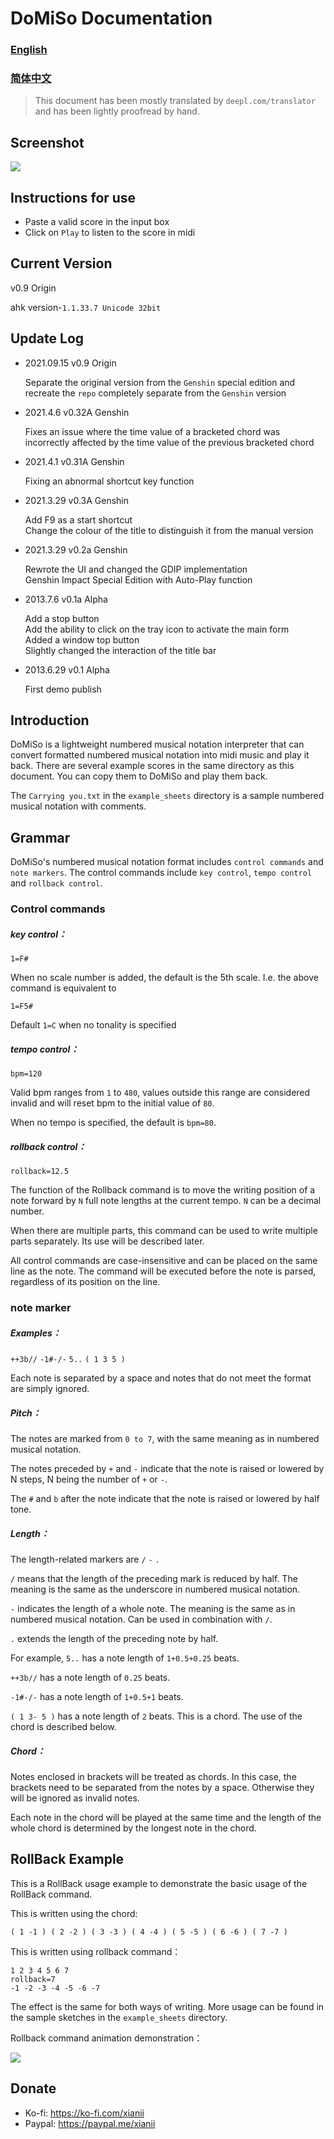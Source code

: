 DoMiSo Documentation
==================

### [English](README.md)
### [简体中文](README_zh.md)

> This document has been mostly translated by `deepl.com/translator` and has been lightly proofread by hand.

## Screenshot

![](assets/screenshot.png)

Instructions for use
------------------
- Paste a valid score in the input box
- Click on `Play` to listen to the score in midi


Current Version
------------------
v0.9 Origin

ahk version-`1.1.33.7 Unicode 32bit`

Update Log
------------------

- 2021.09.15 v0.9 Origin

  Separate the original version from the `Genshin` special edition and recreate the `repo` completely separate from the `Genshin` version

- 2021.4.6 v0.32A Genshin

  Fixes an issue where the time value of a bracketed chord was incorrectly affected by the time value of the previous bracketed chord

- 2021.4.1 v0.31A Genshin

  Fixing an abnormal shortcut key function

- 2021.3.29 v0.3A Genshin

  Add F9 as a start shortcut  
  Change the colour of the title to distinguish it from the manual version

- 2021.3.29 v0.2a Genshin

  Rewrote the UI and changed the GDIP implementation  
  Genshin Impact Special Edition with Auto-Play function

- 2013.7.6 v0.1a Alpha 

  Add a stop button  
  Add the ability to click on the tray icon to activate the main form  
  Added a window top button  
  Slightly changed the interaction of the title bar

- 2013.6.29 v0.1 Alpha

  First demo publish

Introduction
------------------
DoMiSo is a lightweight numbered musical notation interpreter that can convert formatted numbered musical notation into midi music and play it back.
There are several example scores in the same directory as this document. You can copy them to DoMiSo and play them back.



The `Carrying you.txt` in the `example_sheets` directory is a sample numbered musical notation with comments.

Grammar
------------------
DoMiSo's numbered musical notation format includes `control commands` and `note markers`.
The control commands include `key control`, `tempo control` and `rollback control`.

### Control commands ###

##### key control：

`1=F#`

When no scale number is added, the default is the 5th scale. I.e. the above command is equivalent to

`1=F5#`

Default `1=C` when no tonality is specified

##### tempo control：

`bpm=120`

Valid bpm ranges from `1` to `480`, values outside this range are considered invalid and will reset bpm to the initial value of `80`.

When no tempo is specified, the default is `bpm=80`.

##### rollback control：

`rollback=12.5`

The function of the Rollback command is to move the writing position of a note forward by `N` full note lengths at the current tempo. `N` can be a decimal number.

When there are multiple parts, this command can be used to write multiple parts separately. Its use will be described later.

All control commands are case-insensitive and can be placed on the same line as the note. The command will be executed before the note is parsed, regardless of its position on the line.

### note marker ###

##### Examples： #####

`++3b//` `-1#-/-` `5..` `( 1 3 5 )`

Each note is separated by a space and notes that do not meet the format are simply ignored.

##### Pitch： #####

The notes are marked from `0 to 7`, with the same meaning as in numbered musical notation.

The notes preceded by `+` and `-` indicate that the note is raised or lowered by N steps, N being the number of `+` or `-`.

The `#` and `b` after the note indicate that the note is raised or lowered by half tone.

##### Length： #####

The length-related markers are `/` `-` `. `

`/` means that the length of the preceding mark is reduced by half. The meaning is the same as the underscore in numbered musical notation.

`-` indicates the length of a whole note. The meaning is the same as in numbered musical notation. Can be used in combination with `/`.

`.` extends the length of the preceding note by half.

For example, `5..` has a note length of `1+0.5+0.25` beats.

`++3b//` has a note length of `0.25` beats.

`-1#-/-` has a note length of `1+0.5+1` beats.

`( 1 3- 5 )` has a note length of `2` beats. This is a chord. The use of the chord is described below.

##### Chord： #####
Notes enclosed in brackets will be treated as chords. In this case, the brackets need to be separated from the notes by a space. Otherwise they will be ignored as invalid notes.

Each note in the chord will be played at the same time and the length of the whole chord is determined by the longest note in the chord.

RollBack Example
------------------
This is a RollBack usage example to demonstrate the basic usage of the RollBack command.

This is written using the chord:

    ( 1 -1 ) ( 2 -2 ) ( 3 -3 ) ( 4 -4 ) ( 5 -5 ) ( 6 -6 ) ( 7 -7 )

This is written using rollback command：

    1 2 3 4 5 6 7
    rollback=7
    -1 -2 -3 -4 -5 -6 -7

The effect is the same for both ways of writing. More usage can be found in the sample sketches in the `example_sheets` directory.


Rollback command animation demonstration：

![](assets/rollback.gif)


Donate
------------------
- Ko-fi: https://ko-fi.com/xianii
- Paypal: https://paypal.me/xianii
